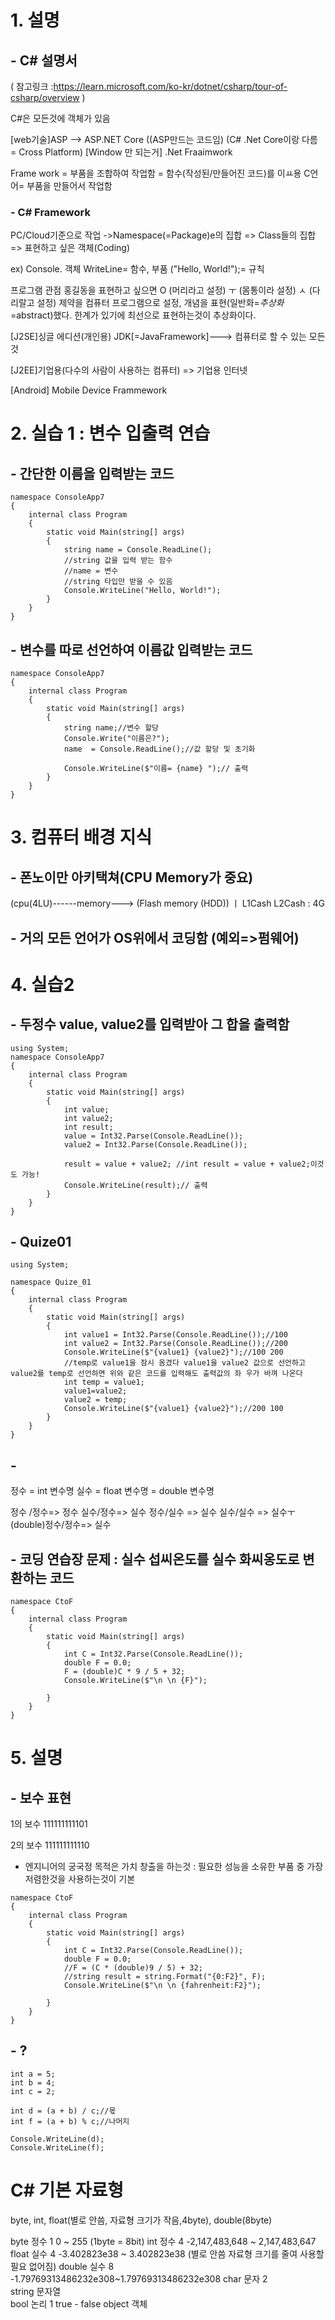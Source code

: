 
# 1. 설명

## - C# 설명서  

( 참고링크 :https://learn.microsoft.com/ko-kr/dotnet/csharp/tour-of-csharp/overview )

C#은 모든것에 객체가 있음

[web기술]ASP -->  ASP.NET Core ((ASP만드는 코드임)
(C# .Net Core이랑 다름 = Cross Platform)
[Window 만 되는거] .Net Fraaimwork

Frame work = 부품을 조합하여 작업함 =  함수(작성된/만들어진 코드)를 이ㅛ용 
C언어= 부품을 만들어서 작업함



### - C# Framework 

PC/Cloud기준으로 작업
->Namespace(=Package)e의 집합 => Class들의 집합 => 표현하고 싶은 객체(Coding)

ex)
    Console. 객체
        WriteLine= 함수, 부품
        ("Hello, World!");= 규칙

프로그램 관점
홍길동을 표현하고 싶으면 
O (머리라고 설정)
ㅜ (몸통이라 설정)
ㅅ (다리랄고 설정)
제약을 컴퓨터 프로그램으로 설정, 개념을 표현(일반화=*추상화*=abstract)했다. 
한계가 있기에 최선으로 표현하는것이 추상화이다.

[J2SE]싱글 에디션(개인용) JDK[=JavaFramework]---> 컴퓨터로 할 수 있는 모든것

[J2EE]기업용(다수의 사람이 사용하는 컴퓨터) => 기업용 인터넷

[Android] Mobile Device Frammework

# 2. 실습 1 : 변수 입출력 연습

## - 간단한 이름을 입력받는 코드


```
namespace ConsoleApp7
{
    internal class Program
    {
        static void Main(string[] args)
        {
            string name = Console.ReadLine();
            //string 값을 입력 받는 함수
            //name = 변수
            //string 타입만 받을 수 있음 
            Console.WriteLine("Hello, World!");
        }
    }
}
```

## - 변수를 따로 선언하여 이름값 입력받는 코드

```
namespace ConsoleApp7
{
    internal class Program
    {
        static void Main(string[] args)
        {
            string name;//변수 할당
            Console.Write("이름은?");
            name  = Console.ReadLine();//값 할당 및 초기화
           
            Console.WriteLine($"이름= {name} ");// 출력
        }
    }
}
```


# 3. 컴퓨터 배경 지식
## - 폰노이만 아키택쳐(CPU Memory가 중요)
(cpu(4LU)------memory---> (Flash memory (HDD))
      ㅣ
      L1Cash
      L2Cash
       :
      4G

## - 거의 모든 언어가 OS위에서 코딩함 (예외=>펌웨어)


# 4. 실습2
## - 두정수 value, value2를 입력받아 그 합을 출력함

```
using System;
namespace ConsoleApp7
{
    internal class Program
    {
        static void Main(string[] args)
        {
            int value;
            int value2;
            int result;
            value = Int32.Parse(Console.ReadLine());
            value2 = Int32.Parse(Console.ReadLine());

            result = value + value2; //int result = value + value2;이것 도 가능!
            Console.WriteLine(result);// 출력
        }
    }
}
```

## - Quize01
```
using System;

namespace Quize_01
{
    internal class Program
    {
        static void Main(string[] args)
        {
            int value1 = Int32.Parse(Console.ReadLine());//100
            int value2 = Int32.Parse(Console.ReadLine());//200
            Console.WriteLine($"{value1} {value2}");//100 200
            //temp로 value1을 잠시 옴겼다 value1을 value2 값으로 선언하고 value2를 temp로 선언하면 위와 같은 코드를 입력해도 출력값의 좌 우가 바껴 나온다
            int temp = value1;
            value1=value2;
            value2 = temp;
            Console.WriteLine($"{value1} {value2}");//200 100
        }
    }
}
```

## - 

정수 = int 변수명
실수 = float 변수명
     = double 변수명

정수 /정수=> 정수 
실수/정수=> 실수 
정수/실수 => 실수 
실수/실수 => 실수ㅜ
(double)정수/정수=> 실수

## - 코딩 연습장 문제 : 실수 섭씨온도를 실수 화씨옹도로 변환하는 코드

```
namespace CtoF
{
    internal class Program
    {
        static void Main(string[] args)
        {
            int C = Int32.Parse(Console.ReadLine());
            double F = 0.0;
            F = (double)C * 9 / 5 + 32;
            Console.WriteLine($"\n \n {F}");

        }
    }
}
```

# 5. 설명

## - 보수 표현

1의 보수
111111111101

2의 보수 
111111111110

-  엔지니어의 궁국정 목적은 가치 창출을 하는것
: 필요한 성능을 소유한 부품 중 가장 저렴한것을 사용하는것이 기본

```
namespace CtoF
{
    internal class Program
    {
        static void Main(string[] args)
        {
            int C = Int32.Parse(Console.ReadLine());
            double F = 0.0;
            //F = (C * (double)9 / 5) + 32;
            //string result = string.Format("{0:F2}", F);
            Console.WriteLine($"\n \n {fahrenheit:F2}");

        }
    }
}
```
## - ?

```
int a = 5;
int b = 4;
int c = 2;

int d = (a + b) / c;//몫
int f = (a + b) % c;//나머지

Console.WriteLine(d);
Console.WriteLine(f);
```

# C# 기본 자료형

byte, int, float(별로 안씀, 자료형 크기가 작음,4byte), double(8byte) 

byte	정수	1	0 ~ 255 (1byte = 8bit)
int	정수	4	-2,147,483,648 ~ 2,147,483,647 
float	실수	4	-3.402823e38 ~ 3.402823e38 (별로 안씀 자료형 크기를 줄여 사용할 필요 없어짐)
double	실수	8	-1.79769313486232e308~1.79769313486232e308 
char	문자	2	 
string	문자열	 	 
bool	논리	1	true - false
object	객체	 

